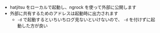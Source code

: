 - hatjitsu をローカルで起動し、ngrock を使って外部に公開します
- 外部に共有するためのアドレスは起動時に出力されます
  - `-d` で起動するといちいちログ見ないといけないので、 `-d` を付けずに起動した方が良い
